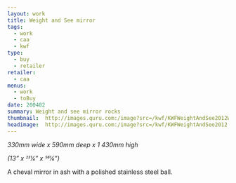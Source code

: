 ```yaml
---
layout: work
title: Weight and See mirror
tags:
  - work
  - caa
  - kwf
type: 
  - buy
  - retailer
retailer:
  - caa
menus: 
  - work 
  - toBuy
date: 200402
summary: Weight and see mirror rocks
thumbnail:  http://images.quru.com:/image?src=/kwf/KWFWeightAndSee2012White.jpg&width=175&height=175&fill=%23ffffff&left=0.2267&top=0.0333&right=0.853&bottom=0.967&format=jpg&strip=1
headimage:  http://images.quru.com:/image?src=/kwf/KWFWeightAndSee2012.jpg&width=800height=400&fill=%23ffffff&format=jpg&strip=1 
---
```

*330mm wide x 590mm deep x 1 430mm high*

*(13” x 231⁄4” x 561⁄4”)*

A cheval mirror in ash with a polished stainless steel ball.
